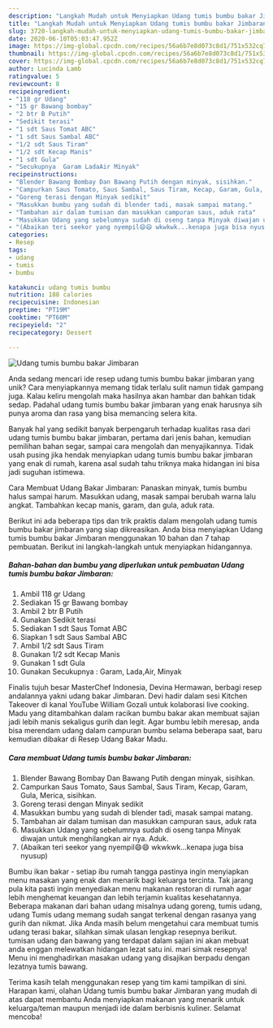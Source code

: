 ```yaml
---
description: "Langkah Mudah untuk Menyiapkan Udang tumis bumbu bakar Jimbaran, Bikin Ngiler"
title: "Langkah Mudah untuk Menyiapkan Udang tumis bumbu bakar Jimbaran, Bikin Ngiler"
slug: 3720-langkah-mudah-untuk-menyiapkan-udang-tumis-bumbu-bakar-jimbaran-bikin-ngiler
date: 2020-06-10T05:03:47.952Z
image: https://img-global.cpcdn.com/recipes/56a6b7e8d073c8d1/751x532cq70/udang-tumis-bumbu-bakar-jimbaran-foto-resep-utama.jpg
thumbnail: https://img-global.cpcdn.com/recipes/56a6b7e8d073c8d1/751x532cq70/udang-tumis-bumbu-bakar-jimbaran-foto-resep-utama.jpg
cover: https://img-global.cpcdn.com/recipes/56a6b7e8d073c8d1/751x532cq70/udang-tumis-bumbu-bakar-jimbaran-foto-resep-utama.jpg
author: Lucinda Lamb
ratingvalue: 5
reviewcount: 8
recipeingredient:
- "118 gr Udang"
- "15 gr Bawang bombay"
- "2 btr B Putih"
- "Sedikit terasi"
- "1 sdt Saus Tomat ABC"
- "1 sdt Saus Sambal ABC"
- "1/2 sdt Saus Tiram"
- "1/2 sdt Kecap Manis"
- "1 sdt Gula"
- "Secukupnya  Garam LadaAir Minyak"
recipeinstructions:
- "Blender Bawang Bombay Dan Bawang Putih dengan minyak, sisihkan."
- "Campurkan Saus Tomato, Saus Sambal, Saus Tiram, Kecap, Garam, Gula, Merica, sisihkan."
- "Goreng terasi dengan Minyak sedikit"
- "Masukkan bumbu yang sudah di blender tadi, masak sampai matang."
- "Tambahan air dalam tumisan dan masukkan campuran saus, aduk rata"
- "Masukkan Udang yang sebelumnya sudah di oseng tanpa Minyak diwajan untuk menghilangkan air nya. Aduk."
- "(Abaikan teri seekor yang nyempil😄😄 wkwkwk...kenapa juga bisa nyusup)"
categories:
- Resep
tags:
- udang
- tumis
- bumbu

katakunci: udang tumis bumbu 
nutrition: 188 calories
recipecuisine: Indonesian
preptime: "PT19M"
cooktime: "PT60M"
recipeyield: "2"
recipecategory: Dessert

---
```



![Udang tumis bumbu bakar Jimbaran](https://img-global.cpcdn.com/recipes/56a6b7e8d073c8d1/751x532cq70/udang-tumis-bumbu-bakar-jimbaran-foto-resep-utama.jpg)

Anda sedang mencari ide resep udang tumis bumbu bakar jimbaran yang unik? Cara menyiapkannya memang tidak terlalu sulit namun tidak gampang juga. Kalau keliru mengolah maka hasilnya akan hambar dan bahkan tidak sedap. Padahal udang tumis bumbu bakar jimbaran yang enak harusnya sih punya aroma dan rasa yang bisa memancing selera kita.

Banyak hal yang sedikit banyak berpengaruh terhadap kualitas rasa dari udang tumis bumbu bakar jimbaran, pertama dari jenis bahan, kemudian pemilihan bahan segar, sampai cara mengolah dan menyajikannya. Tidak usah pusing jika hendak menyiapkan udang tumis bumbu bakar jimbaran yang enak di rumah, karena asal sudah tahu triknya maka hidangan ini bisa jadi suguhan istimewa.

Cara Membuat Udang Bakar Jimbaran: Panaskan minyak, tumis bumbu halus sampai harum. Masukkan udang, masak sampai berubah warna lalu angkat. Tambahkan kecap manis, garam, dan gula, aduk rata.


Berikut ini ada beberapa tips dan trik praktis dalam mengolah udang tumis bumbu bakar jimbaran yang siap dikreasikan. Anda bisa menyiapkan Udang tumis bumbu bakar Jimbaran menggunakan 10 bahan dan 7 tahap pembuatan. Berikut ini langkah-langkah untuk menyiapkan hidangannya.

<!--inarticleads1-->

##### Bahan-bahan dan bumbu yang diperlukan untuk pembuatan Udang tumis bumbu bakar Jimbaran:

1. Ambil 118 gr Udang
1. Sediakan 15 gr Bawang bombay
1. Ambil 2 btr B Putih
1. Gunakan Sedikit terasi
1. Sediakan 1 sdt Saus Tomat ABC
1. Siapkan 1 sdt Saus Sambal ABC
1. Ambil 1/2 sdt Saus Tiram
1. Gunakan 1/2 sdt Kecap Manis
1. Gunakan 1 sdt Gula
1. Gunakan Secukupnya : Garam, Lada,Air, Minyak


Finalis tujuh besar MasterChef Indonesia, Devina Hermawan, berbagi resep andalannya yakni udang bakar Jimbaran. Devi hadir dalam sesi Kitchen Takeover di kanal YouTube William Gozali untuk kolaborasi live cooking. Madu yang ditambahkan dalam racikan bumbu bakar akan membuat sajian jadi lebih manis sekaligus gurih dan legit. Agar bumbu lebih meresap, anda bisa merendam udang dalam campuran bumbu selama beberapa saat, baru kemudian dibakar di Resep Udang Bakar Madu. 

<!--inarticleads2-->

##### Cara membuat Udang tumis bumbu bakar Jimbaran:

1. Blender Bawang Bombay Dan Bawang Putih dengan minyak, sisihkan.
1. Campurkan Saus Tomato, Saus Sambal, Saus Tiram, Kecap, Garam, Gula, Merica, sisihkan.
1. Goreng terasi dengan Minyak sedikit
1. Masukkan bumbu yang sudah di blender tadi, masak sampai matang.
1. Tambahan air dalam tumisan dan masukkan campuran saus, aduk rata
1. Masukkan Udang yang sebelumnya sudah di oseng tanpa Minyak diwajan untuk menghilangkan air nya. Aduk.
1. (Abaikan teri seekor yang nyempil😄😄 wkwkwk...kenapa juga bisa nyusup)


Bumbu ikan bakar - setiap ibu rumah tangga pastinya ingin menyiapkan menu masakan yang enak dan menarik bagi keluarga tercinta. Tak jarang pula kita pasti ingin menyediakan menu makanan restoran di rumah agar lebih menghemat keuangan dan lebih terjamin kualitas kesehatannya. Beberapa makanan dari bahan udang misalnya udang goreng, tumis udang, udang Tumis udang memang sudah sangat terkenal dengan rasanya yang gurih dan nikmat. Jika Anda masih belum mengetahui cara membuat tumis udang terasi bakar, silahkan simak ulasan lengkap resepnya berikut. tumisan udang dan bawang yang terdapat dalam sajian ini akan mebuat anda enggan melewatkan hidangan lezat satu ini. mari simak resepnya! Menu ini menghadirkan masakan udang yang disajikan berpadu dengan lezatnya tumis bawang. 

Terima kasih telah menggunakan resep yang tim kami tampilkan di sini. Harapan kami, olahan Udang tumis bumbu bakar Jimbaran yang mudah di atas dapat membantu Anda menyiapkan makanan yang menarik untuk keluarga/teman maupun menjadi ide dalam berbisnis kuliner. Selamat mencoba!
